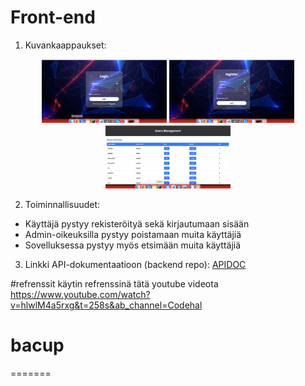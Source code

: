 
# Front-end
1. Kuvankaappaukset:
<p align="center">
  <img src="screenshots/login.png" alt="Login sivu" width="200">
  <img src="/screenshots/register.png" alt="Register sivu" width="200">
  <img src="/screenshots/users.png" alt="Käyttäjät" width="200">
</p>

2. Toiminnallisuudet:
 - Käyttäjä pystyy rekisteröityä sekä kirjautumaan sisään
 - Admin-oikeuksilla pystyy poistamaan muita käyttäjiä
 - Sovelluksessa pystyy myös etsimään muita käyttäjiä

3. Linkki API-dokumentaatioon (backend repo): [APIDOC](https://github.com/FisnikKami/backendprojekti)

#refrenssit
käytin refrenssinä tätä youtube videota https://www.youtube.com/watch?v=hlwlM4a5rxg&t=258s&ab_channel=Codehal


# bacup
=======

